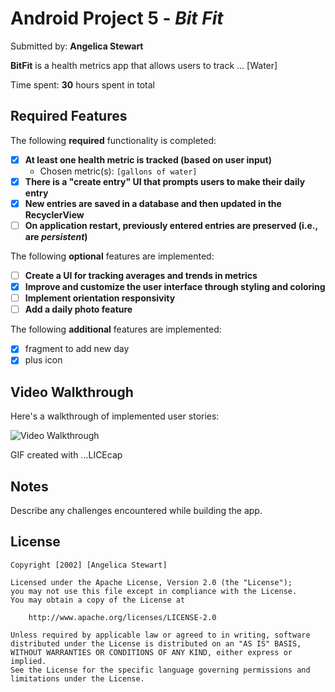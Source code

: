 # Android Project 5 - *Bit Fit*

Submitted by: **Angelica Stewart**

**BitFit** is a health metrics app that allows users to track ... [Water] 

Time spent: **30** hours spent in total

## Required Features

The following **required** functionality is completed:

- [X] **At least one health metric is tracked (based on user input)**
  - Chosen metric(s): `[gallons of water]`
- [X] **There is a "create entry" UI that prompts users to make their daily entry**
- [X] **New entries are saved in a database and then updated in the RecyclerView**
- [ ] **On application restart, previously entered entries are preserved (i.e., are *persistent*)**
 
The following **optional** features are implemented:

- [ ] **Create a UI for tracking averages and trends in metrics**
- [X] **Improve and customize the user interface through styling and coloring**
- [ ] **Implement orientation responsivity**
- [ ] **Add a daily photo feature**

The following **additional** features are implemented:

- [X] fragment to add new day
- [X] plus icon

## Video Walkthrough

Here's a walkthrough of implemented user stories:

<img src= https://submissions.us-east-1.linodeobjects.com/and102/FANx11wl.gif title='Video Walkthrough' width='' alt='Video Walkthrough' />

<!-- Replace this with whatever GIF tool you used! -->
GIF created with ...LICEcap
<!-- Recommended tools:
[Kap](https://getkap.co/) for macOS
[ScreenToGif](https://www.screentogif.com/) for Windows
[peek](https://github.com/phw/peek) for Linux. -->

## Notes

Describe any challenges encountered while building the app.

## License

    Copyright [2002] [Angelica Stewart]

    Licensed under the Apache License, Version 2.0 (the "License");
    you may not use this file except in compliance with the License.
    You may obtain a copy of the License at

        http://www.apache.org/licenses/LICENSE-2.0

    Unless required by applicable law or agreed to in writing, software
    distributed under the License is distributed on an "AS IS" BASIS,
    WITHOUT WARRANTIES OR CONDITIONS OF ANY KIND, either express or implied.
    See the License for the specific language governing permissions and
    limitations under the License.
